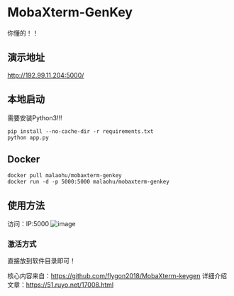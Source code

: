 # MobaXterm-GenKey
你懂的！！

## 演示地址
http://192.99.11.204:5000/



## 本地启动
需要安装Python3!!!
```
pip install --no-cache-dir -r requirements.txt
python app.py
```

## Docker
```
docker pull malaohu/mobaxterm-genkey
docker run -d -p 5000:5000 malaohu/mobaxterm-genkey
```


## 使用方法
访问：IP:5000
![image](https://user-images.githubusercontent.com/8140841/116803404-e94c8300-ab49-11eb-83db-ad0246ebedd3.png)

### 激活方式
直接放到软件目录即可！



核心内容来自：https://github.com/flygon2018/MobaXterm-keygen
详细介绍文章：https://51.ruyo.net/17008.html
